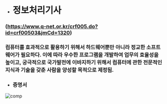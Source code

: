 - # 정보처리기사
### (https://www.q-net.or.kr/crf005.do?id=crf00503&jmCd=1320)
### 컴퓨터를 효과적으로 활용하기 위해서 하드웨어뿐만 아니라 정교한 소프트웨어가 필요하다. 이에 따라 우수한 프로그램을 개발하여 업무의 효율성을 높이고, 궁극적으로 국가발전에 이바지하기 위해서 컴퓨터에 관한 전문적인 지식과 기술을 갖춘 사람을 양성할 목적으로 제정됨.

- ### 증명서

![comp](https://github.com/kangminjun2024/Certificate/assets/162010036/f831cd3c-ad19-4a19-b189-8e338b8cc342)
